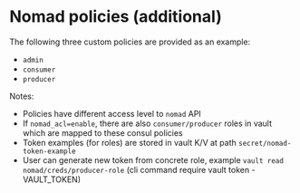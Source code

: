 # Nomad policies (additional)
The following three custom policies are provided as an example:
- `admin`
- `consumer`
- `producer`

Notes:
- Policies have different access level to `nomad` API
- If `nomad_acl=enable`, there are also `consumer/producer` roles in vault which are mapped to these consul policies
- Token examples (for roles) are stored in vault K/V at path `secret/nomad-token-example`
- User can generate new token from concrete role, example `vault read nomad/creds/producer-role` (cli command require vault token - VAULT_TOKEN)
